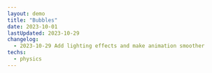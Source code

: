 ```yaml
---
layout: demo
title: "Bubbles"
date: 2023-10-01
lastUpdated: 2023-10-29
changelog:
  - 2023-10-29 Add lighting effects and make animation smoother
techs: 
  - physics
---
```



